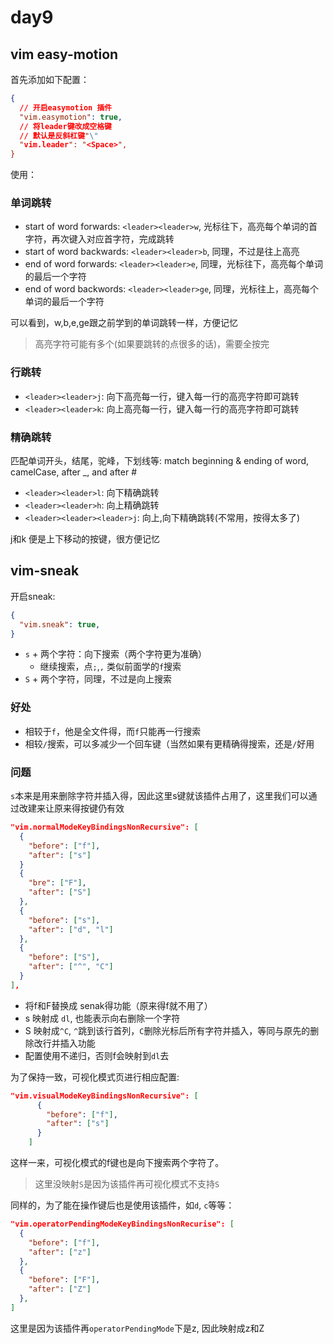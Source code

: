 # day9

## vim easy-motion

首先添加如下配置：

```json
{
  // 开启easymotion 插件
  "vim.easymotion": true,
  // 将leader键改成空格键
  // 默认是反斜杠键"\"
  "vim.leader": "<Space>",
}
```

使用：

### 单词跳转

- start of word forwards: `<leader><leader>w`, 光标往下，高亮每个单词的首字符，再次键入对应首字符，完成跳转
- start of word backwards:  `<leader><leader>b`, 同理，不过是往上高亮
- end of word forwards:  `<leader><leader>e`, 同理，光标往下，高亮每个单词的最后一个字符
- end of word backwords:  `<leader><leader>ge`, 同理，光标往上，高亮每个单词的最后一个字符

可以看到，w,b,e,ge跟之前学到的单词跳转一样，方便记忆

> 高亮字符可能有多个(如果要跳转的点很多的话)，需要全按完
### 行跳转

- `<leader><leader>j`: 向下高亮每一行，键入每一行的高亮字符即可跳转
- `<leader><leader>k`: 向上高亮每一行，键入每一行的高亮字符即可跳转

### 精确跳转

匹配单词开头，结尾，驼峰，下划线等:
match beginning & ending of word, camelCase, after _, and after #

- `<leader><leader>l`: 向下精确跳转 
- `<leader><leader>h`: 向上精确跳转 
- `<leader><leader><leader>j`: 向上,向下精确跳转(不常用，按得太多了)

j和k 便是上下移动的按键，很方便记忆



## vim-sneak

开启sneak:

```json
{
  "vim.sneak": true,
}
```

- `s` + 两个字符：向下搜索（两个字符更为准确）
  - 继续搜索，点`;`,`,` 类似前面学的`f`搜索
- `S` + 两个字符，同理，不过是向上搜索

### 好处

- 相较于`f`，他是全文件得，而`f`只能再一行搜索
- 相较`/`搜索，可以多减少一个回车键（当然如果有更精确得搜索，还是`/`好用

### 问题

`s`本来是用来删除字符并插入得，因此这里s键就该插件占用了，这里我们可以通过改建来让原来得按键仍有效

```json
"vim.normalModeKeyBindingsNonRecursive": [
  {
    "before": ["f"],
    "after": ["s"]
  }
  {
    "bre": ["F"],
    "after": ["S"]
  },
  {
    "before": ["s"],
    "after": ["d", "l"]
  },
  {
    "before": ["S"],
    "after": ["^", "C"]
  }
],  
```

- 将f和F替换成 senak得功能（原来得f就不用了）
- s 映射成 `dl`, 也能表示向右删除一个字符
- S 映射成`^C`, `^`跳到该行首列，`C`删除光标后所有字符并插入，等同与原先的删除改行并插入功能
- 配置使用不递归，否则f会映射到`dl`去 

为了保持一致，可视化模式页进行相应配置:

```json
"vim.visualModeKeyBindingsNonRecursive": [
      {
        "before": ["f"],
        "after": ["s"]
      }
    ]
```

这样一来，可视化模式的f键也是向下搜索两个字符了。

> 这里没映射`S`是因为该插件再可视化模式不支持`S`

同样的，为了能在操作键后也是使用该插件，如`d`, `c`等等：

```json
"vim.operatorPendingModeKeyBindingsNonRecurise": [
  {
    "before": ["f"],
    "after": ["z"]
  },
  {
    "before": ["F"],
    "after": ["Z"]
  },
]
```

这里是因为该插件再`operatorPendingMode`下是z, 因此映射成z和Z